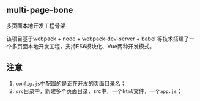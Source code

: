 ## multi-page-bone
多页面本地开发工程骨架

该项目基于webpack + node + webpack-dev-server + babel 等技术搭建了一个多页面本地开发工程，支持ES6模块化、Vue两种开发模式。

## 注意

1. `config.js`中配置的是正在开发的页面目录名；
2. `src`目录中，新建多个页面目录，src中，一个`html`文件，一个`app.js`；

